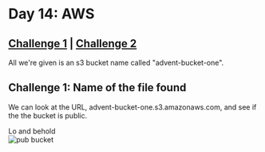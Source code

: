 # Day 14: AWS

## [Challenge 1](#challenge-1-name-of-the-file-found) | [Challenge 2](#challenge-2-decoding-the-cookie-and-finding-the-fixed-value)

All we're given is an s3 bucket name called "advent-bucket-one".

## Challenge 1: Name of the file found

We can look at the URL, advent-bucket-one.s3.amazonaws.com, and see if the the bucket is public.

Lo and behold\
![pub bucket](https://i.imgur.com/dRJTI16.png)
